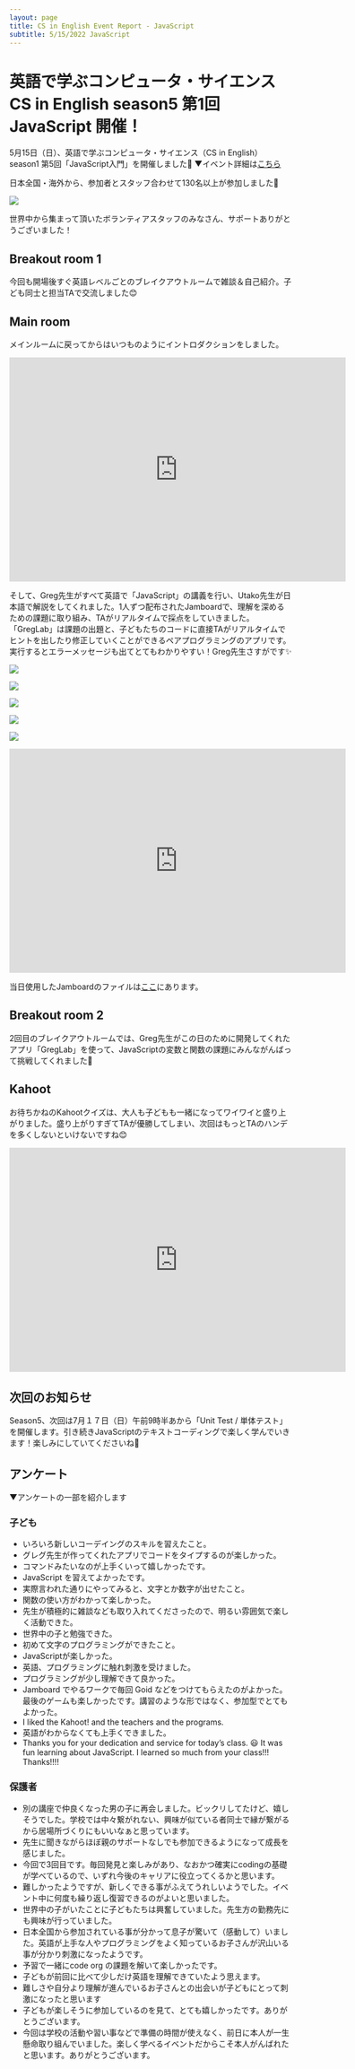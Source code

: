 ```yaml
---
layout: page
title: CS in English Event Report - JavaScript
subtitle: 5/15/2022 JavaScript
---
```

# 英語で学ぶコンピュータ・サイエンス CS in English season5 第1回 JavaScript 開催！

5月15日（日）、英語で学ぶコンピュータ・サイエンス（CS in English）season1 第5回「JavaScript入門」を開催しました🎉
▼イベント詳細は[こちら](https://kidscodeclub.jp/csinenglish_20220515/)

日本全国・海外から、参加者とスタッフ合わせて130名以上が参加しました🎉

![](/img/2022-05-15/map.png)

世界中から集まって頂いたボランティアスタッフのみなさん、サポートありがとうございました！

## Breakout room 1

今回も開場後すぐ英語レベルごとのブレイクアウトルームで雑談＆自己紹介。子ども同士と担当TAで交流しました😊


## Main room

メインルームに戻ってからはいつものようにイントロダクションをしました。

<iframe width="600" height="400" src="https://www.youtube.com/embed/i42-TWs-0vU" title="YouTube video player" frameborder="0" allow="accelerometer; autoplay; clipboard-write; encrypted-media; gyroscope; picture-in-picture" allowfullscreen></iframe>

そして、Greg先生がすべて英語で「JavaScript」の講義を行い、Utako先生が日本語で解説をしてくれました。1人ずつ配布されたJamboardで、理解を深めるための課題に取り組み、TAがリアルタイムで採点をしていきました。
「GregLab」は課題の出題と、子どもたちのコードに直接TAがリアルタイムでヒントを出したり修正していくことができるペアプログラミングのアプリです。実行するとエラーメッセージも出てとてもわかりやすい！Greg先生さすがです✨


![](/img/2022-05-15/javascript1.jpeg)

![](/img/2022-05-15/javascript2.jpeg)

![](/img/2022-05-15/javascript3.jpeg)

![](/img/2022-05-15/javascript4.jpeg)

![](/img/2022-05-15/javascript5.jpeg)

<iframe width="600" height="400" src="https://www.youtube.com/embed/9N6Wkm0kl9s" title="YouTube video player" frameborder="0" allow="accelerometer; autoplay; clipboard-write; encrypted-media; gyroscope; picture-in-picture" allowfullscreen></iframe>

当日使用したJamboardのファイルは[ここ](https://jamboard.google.com/d/1mI9YStz9ldfyT9jARyaULLnc-FEsWjO3odgPnPFawuI/copy)にあります。

## Breakout room 2

2回目のブレイクアウトルームでは、Greg先生がこの日のために開発してくれたアプリ「GregLab」を使って、JavaScriptの変数と関数の課題にみんながんばって挑戦してくれました💪

## Kahoot

お待ちかねのKahootクイズは、大人も子どもも一緒になってワイワイと盛り上がりました。盛り上がりすぎてTAが優勝してしまい、次回はもっとTAのハンデを多くしないといけないですね😊

<iframe width="600" height="400" src="https://www.youtube.com/embed/ZWkc0R8PDxY" title="YouTube video player" frameborder="0" allow="accelerometer; autoplay; clipboard-write; encrypted-media; gyroscope; picture-in-picture" allowfullscreen></iframe>


## 次回のお知らせ

Season5、次回は7月１７日（日）午前9時半あから「Unit Test / 単体テスト」を開催します。引き続きJavaScriptのテキストコーディングで楽しく学んでいきます！楽しみにしていてくださいね🥰

## アンケート

▼アンケートの一部を紹介します

### 子ども

* いろいろ新しいコーデイングのスキルを習えたこと。
* グレグ先生が作ってくれたアプリでコードをタイプするのが楽しかった。
* コマンドみたいなのが上手くいって嬉しかったです。
* JavaScript を習えてよかったです。
* 実際言われた通りにやってみると、文字とか数字が出せたこと。
* 関数の使い方がわかって楽しかった。
* 先生が積極的に雑談なども取り入れてくださったので、明るい雰囲気で楽しく活動できた。
* 世界中の子と勉強できた。
* 初めて文字のプログラミングができたこと。
* JavaScriptが楽しかった。
* 英語、プログラミングに触れ刺激を受けました。
* プログラミングが少し理解できて良かった。
* Jamboard でやるワークで毎回 Goid などをつけてもらえたのがよかった。最後のゲームも楽しかったです。講習のような形ではなく、参加型でとてもよかった。
* I liked the Kahoot! and the teachers and the programs.
* 英語がわからなくても上手くできました。
* Thanks you for your dedication and service for today’s class. 😃 It was fun learning about JavaScript. I learned so much from your class!!! Thanks!!!!

### 保護者

* 別の講座で仲良くなった男の子に再会しました。ビックリしてたけど、嬉しそうでした。学校では中々繋がれない、興味が似ている者同士で縁が繋がるから居場所づくりにもいいなぁと思っています。
* 先生に聞きながらほぼ親のサポートなしでも参加できるようになって成長を感じました。
* 今回で3回目です。毎回発見と楽しみがあり、なおかつ確実にcodingの基礎が学べているので、いずれ今後のキャリアに役立ってくるかと思います。
* 難しかったようですが、新しくできる事がふえてうれしいようでした。イベント中に何度も繰り返し復習できるのがよいと思いました。
* 世界中の子がいたことに子どもたちは興奮していました。先生方の勤務先にも興味が行っていました。
* 日本全国から参加されている事が分かって息子が驚いて（感動して）いました。英語が上手な人やプログラミングをよく知っているお子さんが沢山いる事が分かり刺激になったようです。
* 予習で一緒にcode org の課題を解いて楽しかったです。
* 子どもが前回に比べて少しだけ英語を理解できていたよう思えます。
* 難しさや自分より理解が進んでいるお子さんとの出会いが子どもにとって刺激になったと思います
* 子どもが楽しそうに参加しているのを見て、とても嬉しかったです。ありがとうございます。
* 今回は学校の活動や習い事などで準備の時間が使えなく、前日に本人が一生懸命取り組んでいました。楽しく学べるイベントだからこそ本人がんばれたと思います。ありがとうございます。